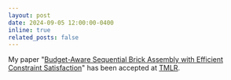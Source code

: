 ```yaml
---
layout: post
date: 2024-09-05 12:00:00-0400
inline: true
related_posts: false
---
```


My paper "<a href="" target="_blank">Budget-Aware Sequential Brick Assembly with Efficient Constraint Satisfaction</a>" has been accepted at <a href="https://jmlr.org/tmlr/" target="_blank">TMLR</a>.
